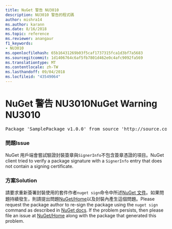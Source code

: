 ```yaml
---
title: NuGet 警告 NU3010
description: NU3010 警告的程式碼
author: mishra14
ms.author: karann
ms.date: 8/16/2018
ms.topic: reference
ms.reviewer: anangaur
f1_keywords:
- NU3010
ms.openlocfilehash: 65b16431269b03f5caf1737315fca1d3bf7a5683
ms.sourcegitcommit: 1d1406764c6af5fb7801d462e0c4afc9092fa569
ms.translationtype: MT
ms.contentlocale: zh-TW
ms.lasthandoff: 09/04/2018
ms.locfileid: "43549064"
---
```

# <a name="nuget-warning-nu3010"></a><span data-ttu-id="60423-103">NuGet 警告 NU3010</span><span class="sxs-lookup"><span data-stu-id="60423-103">NuGet Warning NU3010</span></span>

<pre>Package 'SamplePackage v1.0.0' from source 'http://source.com/index.json': The primary signature does not have a signing certificate.</pre>

### <a name="issue"></a><span data-ttu-id="60423-104">問題</span><span class="sxs-lookup"><span data-stu-id="60423-104">Issue</span></span>

<span data-ttu-id="60423-105">NuGet 用戶端會嘗試驗證封裝簽章與`SignerInfo`不包含簽章憑證的項目。</span><span class="sxs-lookup"><span data-stu-id="60423-105">NuGet client tried to verify a package signature with a `SignerInfo` entry that does not contain a signing certificate.</span></span>


### <a name="solution"></a><span data-ttu-id="60423-106">方案</span><span class="sxs-lookup"><span data-stu-id="60423-106">Solution</span></span>

<span data-ttu-id="60423-107">請要求重新簽署封裝使用的套件作者`nuget sign`命令中所述[NuGet 文件](https://docs.microsoft.com/en-us/nuget/create-packages/sign-a-package)。如果問題持續發生，則請提出問題[NuGet/Home](https://github.com/NuGet/Home/issues)以及封裝內產生這個問題。</span><span class="sxs-lookup"><span data-stu-id="60423-107">Please request the package author to re-sign the package using the `nuget sign` command as described in [NuGet docs](https://docs.microsoft.com/en-us/nuget/create-packages/sign-a-package). If the problem persists, then please file an issue at [NuGet/Home](https://github.com/NuGet/Home/issues) along with the package that generated this problem.</span></span>



